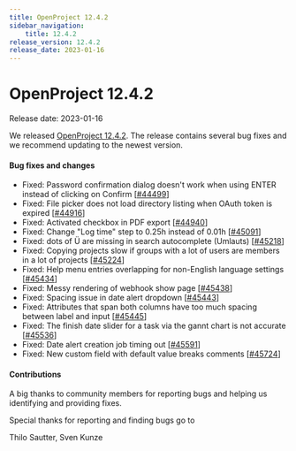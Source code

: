 ```yaml
---
title: OpenProject 12.4.2
sidebar_navigation:
    title: 12.4.2
release_version: 12.4.2
release_date: 2023-01-16
---
```


# OpenProject 12.4.2

Release date: 2023-01-16

We released [OpenProject 12.4.2](https://community.openproject.com/versions/1614).
The release contains several bug fixes and we recommend updating to the newest version.

<!--more-->
#### Bug fixes and changes

- Fixed: Password confirmation dialog doesn't work when using ENTER instead of clicking on Confirm \[[#44499](https://community.openproject.com/wp/44499)\]
- Fixed: File picker does not load directory listing when OAuth token is expired \[[#44916](https://community.openproject.com/wp/44916)\]
- Fixed: Activated checkbox in PDF export \[[#44940](https://community.openproject.com/wp/44940)\]
- Fixed: Change "Log time" step to 0.25h instead of 0.01h \[[#45091](https://community.openproject.com/wp/45091)\]
- Fixed: dots of Ü are missing in search autocomplete (Umlauts) \[[#45218](https://community.openproject.com/wp/45218)\]
- Fixed: Copying projects slow if groups with a lot of users are members in a lot of projects \[[#45224](https://community.openproject.com/wp/45224)\]
- Fixed: Help menu entries overlapping for non-English language settings \[[#45434](https://community.openproject.com/wp/45434)\]
- Fixed: Messy rendering of webhook show page \[[#45438](https://community.openproject.com/wp/45438)\]
- Fixed: Spacing issue in date alert dropdown \[[#45443](https://community.openproject.com/wp/45443)\]
- Fixed: Attributes that span both columns have too much spacing between label and input \[[#45445](https://community.openproject.com/wp/45445)\]
- Fixed: The finish date slider for a task via the gannt chart is not accurate \[[#45536](https://community.openproject.com/wp/45536)\]
- Fixed: Date alert creation job timing out \[[#45591](https://community.openproject.com/wp/45591)\]
- Fixed: New custom field with default value breaks comments \[[#45724](https://community.openproject.com/wp/45724)\]

#### Contributions
A big thanks to community members for reporting bugs and helping us identifying and providing fixes.

Special thanks for reporting and finding bugs go to

Thilo Sautter, Sven Kunze
